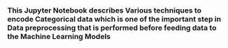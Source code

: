 ### This Jupyter Notebook describes Various techniques to encode Categorical data which is one of the important step in Data preprocessing that is performed before feeding data to the Machine Learning Models
